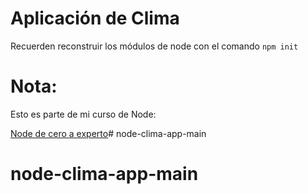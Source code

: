 # Aplicación de Clima

Recuerden reconstruir los módulos de node con el comando
```npm init```

# Nota:
Esto es parte de mi curso de Node:

[Node de cero a experto](https://fernando-herrera.com/#/curso/node-cero-experto)# node-clima-app-main
# node-clima-app-main
